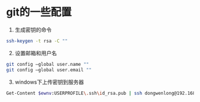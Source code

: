 # git的一些配置

1. 生成密钥的命令

```bash
ssh-keygen -t rsa -C ""
```

2. 设置邮箱和用户名

```bash
git config –global user.name ""
git config –global user.email ""
```

3. windows下上传密钥到服务器 

```bash
Get-Content $ewnv:USERPROFILE\.ssh\id_rsa.pub | ssh dongwenlong@192.168.140.128 "cat >> .ssh/authorized_keys" 
```

